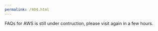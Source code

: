 ```yaml
---
permalink: /404.html
---
```


FAQs for AWS is still under contruction, please visit again in a few hours.
